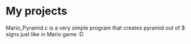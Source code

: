 # My projects

Mario_Pyramid.c is a very simple program that creates pyramid out of $ signs just like in Mario game :D